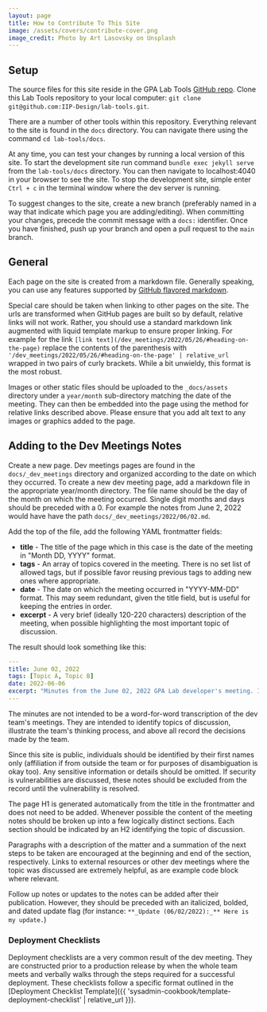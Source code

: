 ```yaml
---
layout: page
title: How to Contribute To This Site
image: /assets/covers/contribute-cover.png
image_credit: Photo by Art Lasovsky on Unsplash
---
```


## Setup

The source files for this site reside in the GPA Lab Tools [GitHub repo](https://github.com/IIP-Design/lab-tools). Clone this Lab Tools repository to your local computer: `git clone git@github.com:IIP-Design/lab-tools.git`.

There are a number of other tools within this repository. Everything relevant to the site is found in the `docs` directory. You can navigate there using the command `cd lab-tools/docs`.

At any time, you can test your changes by running a local version of this site. To start the development site run command `bundle exec jekyll serve` from the `lab-tools/docs` directory. You can then navigate to localhost:4040 in your browser to see the site. To stop the development site, simple enter `Ctrl + c` in the terminal window where the dev server is running.

To suggest changes to the site, create a new branch (preferably named in a way that indicate which page you are adding/editing). When committing your changes, precede the commit message with a `docs:` identifier. Once you have finished, push up your branch and open a pull request to the `main` branch.

## General

Each page on the site is created from a markdown file. Generally speaking, you can use any features supported by [GitHub flavored markdown](https://docs.github.com/en/get-started/writing-on-github/getting-started-with-writing-and-formatting-on-github/basic-writing-and-formatting-syntax).

Special care should be taken when linking to other pages on the site. The urls are transformed when GitHub pages are built so by default, relative links will not work. Rather, you should use a standard markdown link augmented with liquid template markup to ensure proper linking. For example for the link `[link text](/dev_meetings/2022/05/26/#heading-on-the-page)` replace the contents of the parenthesis with `'/dev_meetings/2022/05/26/#heading-on-the-page' | relative_url` wrapped in two pairs of curly brackets. While a bit unwieldy, this format is the most robust.

Images or other static files should be uploaded to the `_docs/assets` directory under a `year/month` sub-directory matching the date of the meeting. They can then be embedded into the page using the method for relative links described above. Please ensure that you add alt text to any images or graphics added to the page.

## Adding to the Dev Meetings Notes

Create a new page. Dev meetings pages are found in the `docs/_dev_meetings` directory and organized according to the date on which they occurred. To create a new dev meeting page, add a markdown file in the appropriate year/month directory. The file name should be the day of the month on which the meeting occurred. Single digit months and days should be preceded with a 0. For example the notes from June 2, 2022 would have have the path `docs/_dev_meetings/2022/06/02.md`.

Add the top of the file, add the following YAML frontmatter fields:

- **title** - The title of the page which in this case is the date of the meeting in "Month DD, YYYY" format.
- **tags** - An array of topics covered in the meeting. There is no set list of allowed tags, but if possible favor reusing previous tags to adding new ones where appropriate.
- **date** - The date on which the meeting occurred in "YYYY-MM-DD" format. This may seem redundant, given the title field, but is useful for keeping the entries in order.
- **excerpt** - A very brief (ideally 120-220 characters) description of the meeting, when possible highlighting the most important topic of discussion.

The result should look something like this:

```yml
---
title: June 02, 2022
tags: [Topic A, Topic B]
date: 2022-06-06
excerpt: "Minutes from the June 02, 2022 GPA Lab developer's meeting. In which we have a good time."
---
```

The minutes are not intended to be a word-for-word transcription of the dev team's meetings. They are intended to identify topics of discussion, illustrate the team's thinking process, and above all record the decisions made by the team.

Since this site is public, individuals should be identified by their first names only (affiliation if from outside the team or for purposes of disambiguation is okay too). Any sensitive information or details should be omitted. If security is vulnerabilities are discussed, these notes should be excluded from the record until the vulnerability is resolved.

The page H1 is generated automatically from the title in the frontmatter and does not need to be added. Whenever possible the content of the meeting notes should be broken up into a few logically distinct sections. Each section should be indicated by an H2 identifying the topic of discussion.

Paragraphs with a description of the matter and a summation of the next steps to be taken are encouraged at the beginning and end of the section, respectively. Links to external resources or other dev meetings where the topic was discussed are extremely helpful, as are example code block where relevant.

Follow up notes or updates to the notes can be added after their publication. However, they should be preceded with an italicized, bolded, and dated update flag (for instance: `**_Update (06/02/2022):_** Here is my update.`)

### Deployment Checklists

Deployment checklists are a very common result of the dev meeting. They are constructed prior to a production release by when the whole team meets and verbally walks through the steps required for a successful deployment. These checklists follow a specific format outlined in the [Deployment Checklist Template]({{ 'sysadmin-cookbook/template-deployment-checklist' | relative_url }}).
